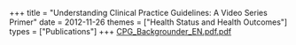 +++
title = "Understanding Clinical Practice Guidelines: A Video Series Primer"
date = 2012-11-26
themes = ["Health Status and Health Outcomes"]
types = ["Publications"]
+++
[CPG_Backgrounder_EN.pdf.pdf](/files/CPG_Backgrounder_EN.pdf.pdf)
